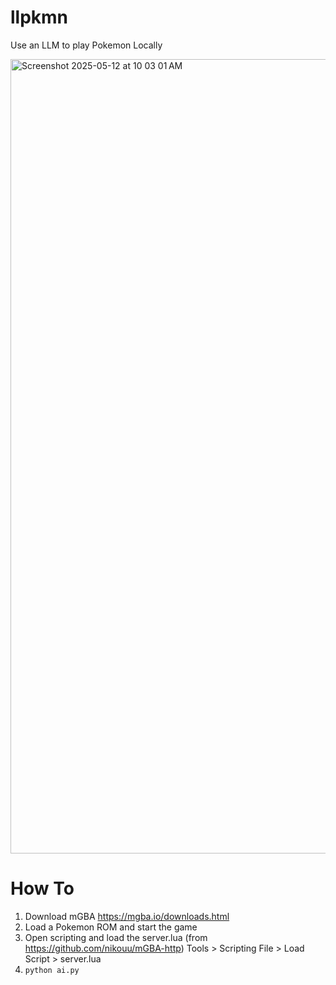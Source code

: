 # llpkmn
Use an LLM to play Pokemon Locally

<img width="1271" alt="Screenshot 2025-05-12 at 10 03 01 AM" src="https://github.com/user-attachments/assets/188c6c21-a5cf-4ab4-a3d3-a348c4b8fd6e" />

# How To

1. Download mGBA https://mgba.io/downloads.html
2. Load a Pokemon ROM and start the game
3. Open scripting and load the server.lua (from https://github.com/nikouu/mGBA-http)
   Tools > Scripting
   File > Load Script > server.lua
4. `python ai.py`

